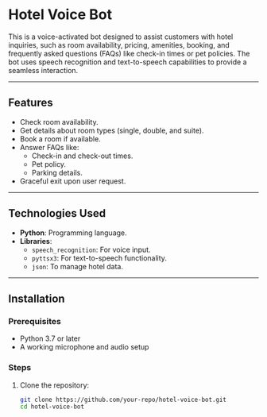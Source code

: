 # Hotel Voice Bot

This is a voice-activated bot designed to assist customers with hotel inquiries, such as room availability, pricing, amenities, booking, and frequently asked questions (FAQs) like check-in times or pet policies. The bot uses speech recognition and text-to-speech capabilities to provide a seamless interaction.

---

## **Features**
- Check room availability.
- Get details about room types (single, double, and suite).
- Book a room if available.
- Answer FAQs like:
  - Check-in and check-out times.
  - Pet policy.
  - Parking details.
- Graceful exit upon user request.

---

## **Technologies Used**
- **Python**: Programming language.
- **Libraries**:
  - `speech_recognition`: For voice input.
  - `pyttsx3`: For text-to-speech functionality.
  - `json`: To manage hotel data.

---

## **Installation**

### Prerequisites
- Python 3.7 or later
- A working microphone and audio setup

### Steps
1. Clone the repository:
   ```bash
   git clone https://github.com/your-repo/hotel-voice-bot.git
   cd hotel-voice-bot
